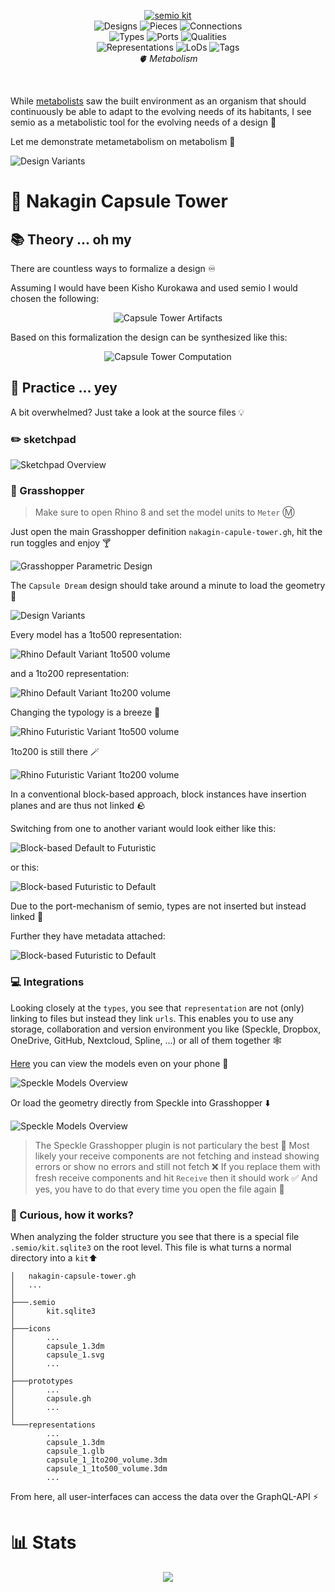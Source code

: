 <p align="center">
    <a href="https://github.com/usalu/semio">
        <picture>
            <source media="(prefers-color-scheme: dark)" srcset="https://raw.githubusercontent.com/usalu/semio/main-tag/logo/kit-horizontal-dark.svg">
            <source media="(prefers-color-scheme: light)" srcset="https://raw.githubusercontent.com/usalu/semio/main-tag/logo/kit-horizontal.svg">
            <img alt="semio kit" href="https://github.com/usalu/semio/" src="https://raw.githubusercontent.com/usalu/semio/main-tag/logo/kit-horizontal.svg">
        </picture>
    </a>
    <br/>
    <a><img src="https://raw.githubusercontent.com/usalu/metabolism/main-tag/badges/designs.svg" alt="Designs"></a>
    <a><img src="https://raw.githubusercontent.com/usalu/metabolism/main-tag/badges/pieces.svg" alt="Pieces"></a>
    <a><img src="https://raw.githubusercontent.com/usalu/metabolism/main-tag/badges/connections.svg" alt="Connections"></a>
    <br/>
    <a><img src="https://raw.githubusercontent.com/usalu/metabolism/main-tag/badges/types.svg" alt="Types"></a>
    <a><img src="https://raw.githubusercontent.com/usalu/metabolism/main-tag/badges/ports.svg" alt="Ports"></a>
    <a><img src="https://raw.githubusercontent.com/usalu/metabolism/main-tag/badges/qualities.svg" alt="Qualities"></a>
    <br/>
    <a><img src="https://raw.githubusercontent.com/usalu/metabolism/main-tag/badges/representations.svg" alt="Representations"></a>
    <a><img src="https://raw.githubusercontent.com/usalu/metabolism/main-tag/badges/lods.svg" alt="LoDs"></a>
    <a><img src="https://raw.githubusercontent.com/usalu/metabolism/main-tag/badges/tags.svg" alt="Tags"></a>
    <br/>
    <i>🫀 Metabolism</i>
</p>
<br/>

While [metabolists](<https://en.wikipedia.org/wiki/Metabolism_(architecture)>) saw the built environment as an organism that should continuously be able to adapt to the evolving needs of its habitants, I see semio as a metabolistic tool for the evolving needs of a design 🔀

Let me demonstrate metametabolism on metabolism 🤯

![Design Variants](https://raw.githubusercontent.com/usalu/metabolism/main-tag/docs/design-variants.png)

# 🗼 Nakagin Capsule Tower

## 📚 Theory ... oh my

There are countless ways to formalize a design ♾️

Assuming I would have been Kisho Kurokawa and used semio I would chosen the following:

<p align="center">
    <picture>
        <source media="(prefers-color-scheme: dark)" srcset="https://raw.githubusercontent.com/usalu/metabolism/main-tag/docs/artifacts-dark.svg">
        <source media="(prefers-color-scheme: light)" srcset="https://raw.githubusercontent.com/usalu/metabolism/main-tag/docs/artifacts.svg">
        <img alt="Capsule Tower Artifacts" src="https://raw.githubusercontent.com/usalu/metabolism/main-tag/docs/artifacts.svg">
    </picture>
</p>

Based on this formalization the design can be synthesized like this:

<p align="center">
    <picture>
        <source media="(prefers-color-scheme: dark)" srcset="https://raw.githubusercontent.com/usalu/metabolism/main-tag/docs/computation-dark.svg">
        <source media="(prefers-color-scheme: light)" srcset="https://raw.githubusercontent.com/usalu/metabolism/main-tag/docs/computation.svg">
        <img alt="Capsule Tower Computation" src="https://raw.githubusercontent.com/usalu/metabolism/main-tag/docs/computation.svg">
    </picture>
</p>

## 🔨 Practice ... yey

A bit overwhelmed? Just take a look at the source files 💡

### ✏️ sketchpad

![Sketchpad Overview](https://raw.githubusercontent.com/usalu/metabolism/main-tag/docs/sketchpad-overview.png)

### 🦗 Grasshopper

> Make sure to open Rhino 8 and set the model units to `Meter` Ⓜ️

Just open the main Grasshopper definition `nakagin-capule-tower.gh`, hit the run toggles and enjoy 🍸

![Grasshopper Parametric Design](https://raw.githubusercontent.com/usalu/metabolism/main-tag/docs/grasshopper-definition.png)

The `Capsule Dream` design should take around a minute to load the geometry 🐚

![Design Variants](https://raw.githubusercontent.com/usalu/metabolism/main-tag/docs/design-variants-rhino.png)

Every model has a 1to500 representation:

![Rhino Default Variant 1to500 volume](https://raw.githubusercontent.com/usalu/metabolism/main-tag/docs/rhino-default-variant-1to500-volume.png)

and a 1to200 representation:

![Rhino Default Variant 1to200 volume](https://raw.githubusercontent.com/usalu/metabolism/main-tag/docs/rhino-default-variant-1to200-volume.png)

Changing the typology is a breeze 🔁

![Rhino Futuristic Variant 1to500 volume](https://raw.githubusercontent.com/usalu/metabolism/main-tag/docs/rhino-futuristic-variant-1to500-volume.png)

1to200 is still there 🪄

![Rhino Futuristic Variant 1to200 volume](https://raw.githubusercontent.com/usalu/metabolism/main-tag/docs/rhino-futuristic-variant-1to200-volume.png)

In a conventional block-based approach, block instances have insertion planes and are thus not linked 🪨

Switching from one to another variant would look either like this:

![Block-based Default to Futuristic](https://raw.githubusercontent.com/usalu/metabolism/main-tag/docs/block-based-default-to-futuristic.png)

or this:

![Block-based Futuristic to Default](https://raw.githubusercontent.com/usalu/metabolism/main-tag/docs/block-based-futuristic-to-default.png)

Due to the port-mechanism of semio, types are not inserted but instead linked 🔗

Further they have metadata attached:

![Block-based Futuristic to Default](https://raw.githubusercontent.com/usalu/metabolism/main-tag/docs/rhino-default-variant-metrics.png)

### 💻 Integrations

Looking closely at the `types`, you see that `representation` are not (only) linking to files but instead they link `urls`. This enables you to use any storage, collaboration and version environment you like (Speckle, Dropbox, OneDrive, GitHub, Nextcloud, Spline, ...) or all of them together 🕸️

[Here](https://app.speckle.systems/projects/e7de1a2f8f) you can view the models even on your phone 📱

![Speckle Models Overview](https://raw.githubusercontent.com/usalu/metabolism/main-tag/docs/speckle-models-overview.png)

Or load the geometry directly from Speckle into Grasshopper ⬇️

![Speckle Models Overview](https://raw.githubusercontent.com/usalu/metabolism/main-tag/docs/grasshopper-speckle.png)

> The Speckle Grasshopper plugin is not particulary the best 🥴 Most likely your receive components are not fetching and instead showing errors or show no errors and still not fetch ❌ If you replace them with fresh receive components and hit `Receive` then it should work ✅ And yes, you have to do that every time you open the file again 🥵

### 🤔 Curious, how it works?

When analyzing the folder structure you see that there is a special file `.semio/kit.sqlite3` on the root level. This file is what turns a normal directory into a `kit`⬆️

```
│   nakagin-capsule-tower.gh
│   ...
│
├───.semio
│       kit.sqlite3
│
├───icons
│       ...
│       capsule_1.3dm
│       capsule_1.svg
│       ...
│
├───prototypes
│       ...
│       capsule.gh
│       ...
│
└───representations
        ...
        capsule_1.3dm
        capsule_1.glb
        capsule_1_1to200_volume.3dm
        capsule_1_1to500_volume.3dm
        ...
```

From here, all user-interfaces can access the data over the GraphQL-API ⚡

# 📊 Stats

<p align="center">
    <a href="https://github.com/usalu/metabolism"><img src="https://hits.seeyoufarm.com/api/count/incr/badge.svg?url=https%3A%2F%2Fgithub.com%2Fusalu%2Fmetabolism&count_bg=%23FF344F&title_bg=%23555555&icon=&icon_color=%23E7E7E7&title=visits&edge_flat=true"/></a>
</p>
